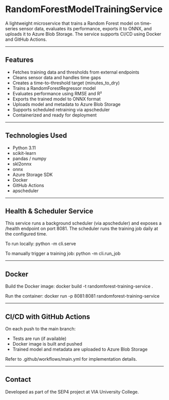 # RandomForestModelTrainingService

A lightweight microservice that trains a Random Forest model on time-series sensor data, evaluates its performance, exports it to ONNX, and uploads it to Azure Blob Storage. The service supports CI/CD using Docker and GitHub Actions.

---

## Features

- Fetches training data and thresholds from external endpoints
- Cleans sensor data and handles time gaps
- Creates a time-to-threshold target (minutes_to_dry)
- Trains a RandomForestRegressor model
- Evaluates performance using RMSE and R²
- Exports the trained model to ONNX format
- Uploads model and metadata to Azure Blob Storage
- Supports scheduled retraining via apscheduler
- Containerized and ready for deployment

---

## Technologies Used

- Python 3.11
- scikit-learn
- pandas / numpy
- skl2onnx
- onnx
- Azure Storage SDK
- Docker
- GitHub Actions
- apscheduler

---

## Health & Scheduler Service

This service runs a background scheduler (via apscheduler) and exposes a /health endpoint on port 8081. The scheduler runs the training job daily at the configured time.

To run locally:
    python -m cli.serve

To manually trigger a training job:
    python -m cli.run_job

---

## Docker

Build the Docker image:
    docker build -t randomforest-training-service .

Run the container:
    docker run -p 8081:8081 randomforest-training-service

---

## CI/CD with GitHub Actions

On each push to the main branch:
- Tests are run (if available)
- Docker image is built and pushed
- Trained model and metadata are uploaded to Azure Blob Storage

Refer to .github/workflows/main.yml for implementation details.

---

## Contact

Developed as part of the SEP4 project at VIA University College.
